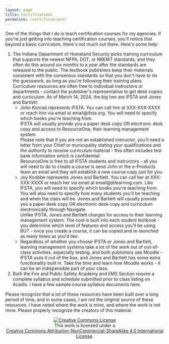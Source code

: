 ```yaml
---
layout: page
title: Certifications
permalink: /certifications/
---
```

One of the things that I do is teach certification courses for my agencies.  If you're just getting into teaching certification courses, you'll notice that beyond a basic curriculum, there's not much out there.  Here's some help:

<ol>
<li> The Indiana Department of Homeland Security picks training curriculum that supports the newest NFPA, DOT, or NREMT standards, and they often do this around six months to a year after the standards are released to the public.  The textbook publishers keep their materials consistent with the consensus standards so that you don't have to do the guesswork, as long as you're following their training plans.  Curriculum resources are often free to individual instructors or departments - contact the publisher's representative to get desk copies and curriculum.  As of March 14, 2024, the big two are IFSTA and Jones and Bartlett:
	<ul>
		<li>John Konrad represents IFSTA.  You can call him at XXX-XXX-XXXX or reach him via email at email@ifsta.org. You will need to specify which books you're teaching from. 
		<br>IFSTA will usually provide you a paper desk copy OR electronic desk copy and access to ResourceOne, their learning management system. 
		<br>Please note that if you are not an established instructor, you'll need a letter from your Chief or municipality stating your qualifications and the authority to receive curriculum material - this often includes test bank information which is confidential. 
		<br>ResourceOne is free to all IFSTA students and instructors - all you will need to do to create a course is send John or the e-Products team an email and they will establish a new course copy just for you. </li>
		<li>Joy Knobbe represents Jones and Bartlett.  You can call her at XXX-XXX-XXXX or reach her via email at email@jblearning.com.  Like IFSTA, you will need to specify which books you're teaching from. 
		<br>You will also need to specify how many students you'll be teaching and when the class will be. Jones and Bartlett will usually provide you a paper desk copy OR electronic desk copy and curriculum electronically through Navigate. 
		<br>Unlike IFSTA, Jones and Bartlett charges for access to their learning management system.  The cost is built into each student textbook - you determine which level of features and access you'll be using.  BUT - once you create a course, it can be copied and re-launched as many times as you'd like. </li>
		<li>Regardless of whether you choose IFSTA or Jones and Bartlett, learning management systems take a lot of the work out of out-of-class activities, especially testing, and both publishers use Moodle - IFSTA uses it out of the box, and Jones and Bartlett has some extra functionality built in. Take the time and learn how Moodle works - it can be an indispensible part of your class.</li>
	</ul>
<li> Both the Fire and Public Safety Academy and EMS Section require a complete syllabus and schedule submitted prior to class listing on Acadis.  I have a few sample course syllabus documents here. </li></ol>


Please recognize that a lot of these resources have been built over a long period of time, and in some cases, I am not the original source of these resources.  I have noted where the work is mine, and where the work is not mine.  Please properly recognize the creators of this material.

<center><a rel="license" href="http://creativecommons.org/licenses/by-nc-sa/4.0/"><img alt="Creative Commons License" style="border-width:0" src="https://i.creativecommons.org/l/by-nc-sa/4.0/88x31.png" /></a><br />This work is licensed under a <br><a rel="license" href="http://creativecommons.org/licenses/by-nc-sa/4.0/">Creative Commons Attribution-NonCommercial-ShareAlike 4.0 International License</a>.</center>
